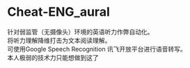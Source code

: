 # Cheat-ENG_aural
针对弱监管（无摄像头）环境的英语听力作弊自动化。  
将听力理解降维打击为文本阅读理解。  
可使用Google Speech Recognition 讯飞开放平台进行语音转写。  
本人极弱的技术力只能想做到这了
